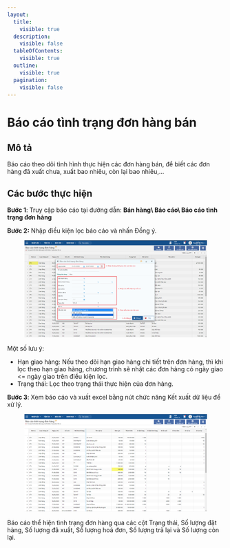 ```yaml
---
layout:
  title:
    visible: true
  description:
    visible: false
  tableOfContents:
    visible: true
  outline:
    visible: true
  pagination:
    visible: false
---
```


# Báo cáo tình trạng đơn hàng bán

## Mô tả

Báo cáo theo dõi tình hình thực hiện các đơn hàng bán, để biết các đơn hàng đã xuất chưa, xuất bao nhiêu, còn lại bao nhiêu,...

## Các bước thực hiện

**Bước 1**: Truy cập báo cáo tại đường dẫn: **Bán hàng\ Báo cáo\ Báo cáo tình trạng đơn hàng**

**Bước 2:** Nhập điều kiện lọc báo cáo và nhấn Đồng ý.

<figure><img src="../../.gitbook/assets/Báo cáo tình trạng đơn hàng.png" alt=""><figcaption></figcaption></figure>

Một số lưu ý:

* Hạn giao hàng: Nếu theo dõi hạn giao hàng chi tiết trên đơn hàng, thì khi lọc theo hạn giao hàng, chương trình sẽ nhặt các đơn hàng có ngày giao <= ngày giao trên điều kiện lọc.
* Trạng thái: Lọc theo trạng thái thực hiện của đơn hàng.

**Bước 3**: Xem báo cáo và xuất excel bằng nút chức năng Kết xuất dữ liệu để xử lý.

<figure><img src="../../.gitbook/assets/image (55).png" alt=""><figcaption></figcaption></figure>

Báo cáo thể hiện tình trạng đơn hàng qua các cột Trạng thái, Số lượng đặt hàng, Số lượng đã xuất, Số lượng hoá đơn, Số lượng trả lại và Số lượng còn lại.

<figure><img src="https://github.com/anhplm/TC-KT/blob/main/.gitbook/assets/sb_2%20(27).png" alt=""><figcaption></figcaption></figure>
